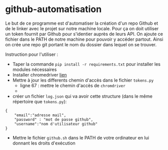 # github-automatisation
Le but de ce programme est d'automatiser la création d'un repo Github et de le linker avec le projet sur notre machine locale. 
Pour ça on doit utiliser un token fournit par Github pour s'identier auprès de leurs API.
On ajoute ce fichier dans le PATH de notre machine pour pouvoir y accéder partout. 
Ainsi on crée une repo git portant le nom du dossier dans lequel on se trouver.

Instruction pour l'utiliser : 
  - Taper la commande  ```pip install -r requirements.txt``` pour installer les modules nécessaires
  -  Installer chromedriver [lien](https://chromedriver.chromium.org/downloads) 
  -  Mettre à jour les differents chemin d'accès dans le fichier ```tokens.py```
      -  ligne 67 : mettre le chemin d'accès de ```chromdriver``` 
      -  
  -  créer un fichier ```log.json``` qui va avoir cette structure (dans le même répertoire que ```tokens.py```):
    
    {
        "email":"adresse mail",
        "password" : "mot de passe github",
        "username":"nom d'utilisateur github"
    }
  - Mettre le fichier ```github.sh``` dans le PATH de votre ordinateur en lui donnant les droits d'exécution
